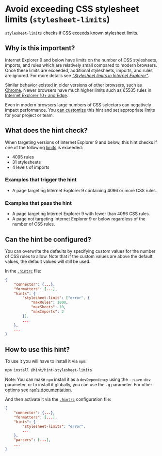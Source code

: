 # Avoid exceeding CSS stylesheet limits (`stylesheet-limits`)

`stylesheet-limits` checks if CSS exceeds known stylesheet limits.

## Why is this important?

Internet Explorer 9 and below have limits on the number of CSS
stylesheets, imports, and rules which are relatively small compared
to modern browsers. Once these limits are exceeded, additional
stylesheets, imports, and rules are ignored. For more details see
[_"Stylesheet limits in Internet Explorer"_][stylesheet limits].

Similar behavior existed in older versions of other browsers, such
as [Chrome][chrome limits]. Newer browsers have much higher limits
such as 65535 rules in [Internet Explorer 10+ and Edge][stylesheet
limits].

Even in modern browsers large numbers of CSS selectors can negatively
impact performance. You [can customize](#can-the-hint-be-configured)
this hint and set appropriate limits for your project or team.

## What does the hint check?

When targeting versions of Internet Explorer 9 and below, this hint
checks if one of the following [limits][stylesheet limits] is exceeded:

* 4095 rules
* 31 stylesheets
* 4 levels of imports

### Examples that **trigger** the hint

* A page targeting Internet Explorer 9 containing 4096 or more CSS
  rules.

### Examples that **pass** the hint

* A page targeting Internet Explorer 9 with fewer than 4096 CSS rules.
* A page not targeting Internet Explorer 9 or below regardless of the
  number of CSS rules.

## Can the hint be configured?

You can overwrite the defaults by specifying custom values for the
number of CSS rules to allow. Note that if the custom values are above
the default values, the default values will still be used.

In the [`.hintrc`][hintrc] file:

```json
{
    "connector": {...},
    "formatters": [...],
    "hints": {
        "stylesheet-limit": ["error", {
            "maxRules": 1000,
            "maxSheets": 10,
            "maxImports": 2
        }],
        ...
    },
    ...
}
```

## How to use this hint?

To use it you will have to install it via `npm`:

```bash
npm install @hint/hint-stylesheet-limits
```

Note: You can make `npm` install it as a `devDependency` using the
`--save-dev` parameter, or to install it globally, you can use the
`-g` parameter. For other options see [`npm`'s
documentation](https://docs.npmjs.com/cli/install).

And then activate it via the [`.hintrc`][hintrc] configuration file:

```json
{
    "connector": {...},
    "formatters": [...],
    "hints": {
        "stylesheet-limits": "error",
        ...
    },
    "parsers": [...],
    ...
}
```

<!-- Link labels: -->

[chrome limits]: https://stackoverflow.com/questions/20828995/how-long-can-a-css-selector-be]
[hintrc]: https://webhint.io/docs/user-guide/further-configuration/hintrc-formats/
[stylesheet limits]: https://blogs.msdn.microsoft.com/ieinternals/2011/05/14/stylesheet-limits-in-internet-explorer/
